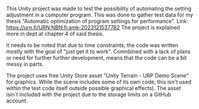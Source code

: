 This Unity project was made to test the possibility of automating the setting adjustment in a computer program.
This was done to gather test data for my thesis "Automatic optimization of program settings for performance".
Link: https://urn.fi/URN:NBN:fi:amk-2023121537782
The project is explained more in dept at chapter 4 of said thesis.

It needs to be noted that due to time constraints, the code was written mostly with the goal of "just get it to work".
Comnbined with a lack of plans or need for further further development, means that the code can be a bit messy in parts.

The project uses free Unity Store asset "Unity Terrain - URP Demo Scene" for graphics.
While the scene includes some of its own code, this isn't used within the test code itself outside  possible graphical effects).
The asset  isin`t included with the project due to the storage limits on a GitHub account.
